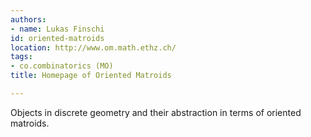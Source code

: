```yaml
---
authors:
- name: Lukas Finschi
id: oriented-matroids
location: http://www.om.math.ethz.ch/
tags:
- co.combinatorics (MO)
title: Homepage of Oriented Matroids

---
```


Objects in discrete geometry and their abstraction in terms of oriented matroids.
